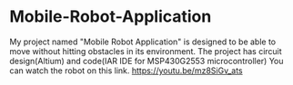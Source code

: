 # Mobile-Robot-Application
My project named "Mobile Robot Application" is designed to be able to move without hitting obstacles in its environment.
The project has circuit design(Altium) and code(IAR IDE for MSP430G2553 microcontroller)
You can watch the robot on this link. https://youtu.be/mz8SiGv_ats
